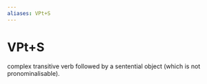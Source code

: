 ```yaml
---
aliases: VPt+S
---
```

# VPt+S

complex transitive verb followed by a sentential object (which is not pronominalisable).